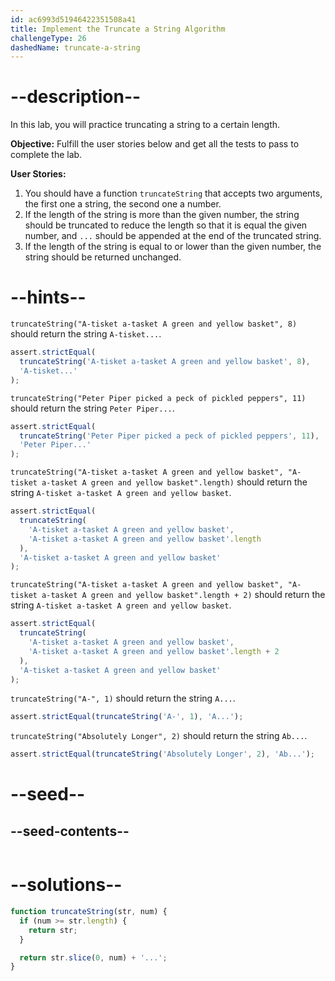 ```yaml
---
id: ac6993d51946422351508a41
title: Implement the Truncate a String Algorithm
challengeType: 26
dashedName: truncate-a-string
---
```


# --description--

In this lab, you will practice truncating a string to a certain length.

**Objective:** Fulfill the user stories below and get all the tests to pass to complete the lab.

**User Stories:**

1. You should have a function `truncateString` that accepts two arguments, the first one a string, the second one a number.
1. If the length of the string is more than the given number, the string should be truncated to reduce the length so that it is equal the given number, and `...` should be appended at the end of the truncated string.
1. If the length of the string is equal to or lower than the given number, the string should be returned unchanged.

# --hints--

`truncateString("A-tisket a-tasket A green and yellow basket", 8)` should return the string `A-tisket...`.

```js
assert.strictEqual(
  truncateString('A-tisket a-tasket A green and yellow basket', 8),
  'A-tisket...'
);
```

`truncateString("Peter Piper picked a peck of pickled peppers", 11)` should return the string `Peter Piper...`.

```js
assert.strictEqual(
  truncateString('Peter Piper picked a peck of pickled peppers', 11),
  'Peter Piper...'
);
```

`truncateString("A-tisket a-tasket A green and yellow basket", "A-tisket a-tasket A green and yellow basket".length)` should return the string `A-tisket a-tasket A green and yellow basket`.

```js
assert.strictEqual(
  truncateString(
    'A-tisket a-tasket A green and yellow basket',
    'A-tisket a-tasket A green and yellow basket'.length
  ),
  'A-tisket a-tasket A green and yellow basket'
);
```

`truncateString("A-tisket a-tasket A green and yellow basket", "A-tisket a-tasket A green and yellow basket".length + 2)` should return the string `A-tisket a-tasket A green and yellow basket`.

```js
assert.strictEqual(
  truncateString(
    'A-tisket a-tasket A green and yellow basket',
    'A-tisket a-tasket A green and yellow basket'.length + 2
  ),
  'A-tisket a-tasket A green and yellow basket'
);
```

`truncateString("A-", 1)` should return the string `A...`.

```js
assert.strictEqual(truncateString('A-', 1), 'A...');
```

`truncateString("Absolutely Longer", 2)` should return the string `Ab...`.

```js
assert.strictEqual(truncateString('Absolutely Longer', 2), 'Ab...');
```

# --seed--

## --seed-contents--

```js

```

# --solutions--

```js
function truncateString(str, num) {
  if (num >= str.length) {
    return str;
  }

  return str.slice(0, num) + '...';
}

```
